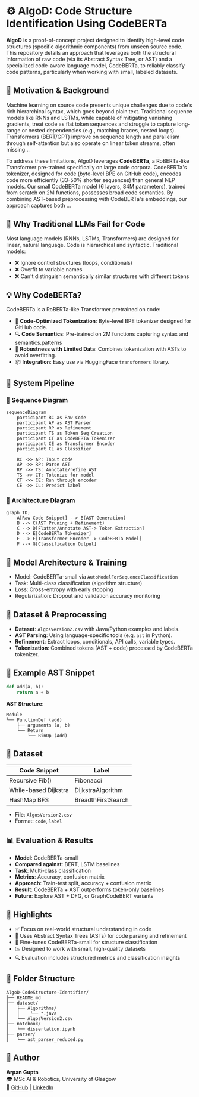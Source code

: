 # ⚙️ AlgoD: Code Structure Identification Using CodeBERTa

**AlgoD** is a proof-of-concept project designed to identify high-level code structures (specific algorithmic components) from unseen source code. This repository details an approach that leverages both the structural information of raw code (via its Abstract Syntax Tree, or AST) and a specialized code-aware language model, CodeBERTa, to reliably classify code patterns, particularly when working with small, labeled datasets.

## 📌 Motivation & Background

Machine learning on source code presents unique challenges due to code's rich hierarchical syntax, which goes beyond plain text. Traditional sequence models like RNNs and LSTMs, while capable of mitigating vanishing gradients, treat code as flat token sequences and struggle to capture long-range or nested dependencies (e.g., matching braces, nested loops). Transformers (BERT/GPT) improve on sequence length and parallelism through self-attention but also operate on linear token streams, often missing...

To address these limitations, AlgoD leverages **CodeBERTa**, a RoBERTa-like Transformer pre-trained specifically on large code corpora. CodeBERTa's tokenizer, designed for code (byte-level BPE on GitHub code), encodes code more efficiently (33-50% shorter sequences) than general NLP models. Our small CodeBERTa model (6 layers, 84M parameters), trained from scratch on 2M functions, possesses broad code semantics. By combining AST-based preprocessing with CodeBERTa's embeddings, our approach captures both ...

## 🧠 Why Traditional LLMs Fail for Code

Most language models (RNNs, LSTMs, Transformers) are designed for linear, natural language. Code is hierarchical and syntactic. Traditional models:

- ❌ Ignore control structures (loops, conditionals)
- ❌ Overfit to variable names
- ❌ Can't distinguish semantically similar structures with different tokens

## 💡 Why CodeBERTa?

CodeBERTa is a RoBERTa-like Transformer pretrained on code:

- 🔧 **Code-Optimized Tokenization**: Byte-level BPE tokenizer designed for GitHub code.
- 🔍 **Code Semantics**: Pre-trained on 2M functions capturing syntax and semantics.patterns
- 🤝 **Robustness with Limited Data**: Combines tokenization with ASTs to avoid overfitting.
- 📦 **Integration**: Easy use via HuggingFace `transformers` library.

## 🧩 System Pipeline

### 🎢 Sequence Diagram

```mermaid
sequenceDiagram
    participant RC as Raw Code
    participant AP as AST Parser
    participant RP as Refinement
    participant TS as Token Seq Creation
    participant CT as CodeBERTa Tokenizer
    participant CE as Transformer Encoder
    participant CL as Classifier

    RC ->> AP: Input code
    AP ->> RP: Parse AST
    RP ->> TS: Annotate/refine AST
    TS ->> CT: Tokenize for model
    CT ->> CE: Run through encoder
    CE ->> CL: Predict label
```

### 🧱 Architecture Diagram

```mermaid
graph TD;
    A[Raw Code Snippet] --> B(AST Generation)
    B --> C(AST Pruning + Refinement)
    C --> D[Flatten/Annotate AST-> Token Extraction]
    D --> E[CodeBERTa Tokenizer]
    E --> F[Transformer Encoder -> CodeBERTa Model]
    F --> G[Classification Output]
```

## 🧪 Model Architecture & Training

- Model: CodeBERTa-small via `AutoModelForSequenceClassification`
- Task: Multi-class classification (algorithm structure)
- Loss: Cross-entropy with early stopping
- Regularization: Dropout and validation accuracy monitoring

## 🌳 Dataset & Preprocessing

- **Dataset**: `AlgosVersion2.csv` with Java/Python examples and labels.
- **AST Parsing**: Using language-specific tools (e.g. `ast` in Python).
- **Refinement**: Extract loops, conditionals, API calls, variable types.
- **Tokenization**: Combined tokens (AST + code) processed by CodeBERTa tokenizer.

## 🌲 Example AST Snippet

```python
def add(a, b):
    return a + b
```

**AST Structure**:

```
Module
└── FunctionDef (add)
    ├── arguments (a, b)
    └── Return
        └── BinOp (Add)
```

## 🧪 Dataset

| Code Snippet         | Label              |
| -------------------- | ------------------ |
| Recursive Fib()      | Fibonacci          |
| While-based Dijkstra | DijkstraAlgorithm  |
| HashMap BFS          | BreadthFirstSearch |

- File: `AlgosVersion2.csv`
- Format: `code`, `label`

## 📊 Evaluation & Results

- **Model**: CodeBERTa-small
- **Compared against**: BERT, LSTM baselines
- **Task**: Multi-class classification
- **Metrics**: Accuracy, confusion matrix
- **Approach**: Train-test split, accuracy + confusion matrix
- **Result**: CodeBERTa + AST outperforms token-only baselines
- **Future**: Explore AST + DFG, or GraphCodeBERT variants

## 📌 Highlights

- ✅ Focus on real-world structural understanding in code
- 🧠 Uses Abstract Syntax Trees (ASTs) for code parsing and refinement
- 🤖 Fine-tunes CodeBERTa-small for structure classification
- 📉 Designed to work with small, high-quality datasets
- 🔍 Evaluation includes structured metrics and classification insights

## 📁 Folder Structure

```
AlgoD-CodeStructure-Identifier/
├── README.md
├── dataset/
│   ├── Algorithms/
│   │    └── *.java
│   └── AlgosVersion2.csv
├── notebook/
│   └── dissertation.ipynb
├── parser/
│   └── ast_parser_reduced.py
```

## 👤 Author

**Arpan Gupta**  
🎓 MSc AI & Robotics, University of Glasgow  
🔗 [GitHub](https://github.com/Arpangpta) | [LinkedIn](www.linkedin.com/in/apngupta/)
